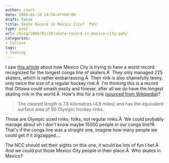 ```yaml
---
author: court
date: 2008-01-10 14:54:47+00:00
draft: false
title: Skate Record in Mexico City?  Pah!
type: post
url: /blog/2008/01/10/skate-record-in-mexico-city-pah/
categories:
- Culture
tags:
- skating
---
```


I saw [this article](http://cnews.canoe.ca/CNEWS/WeirdNews/2008/01/10/4764730-ap.html) about how Mexico City is trying to have a world record recognized for the longest conga line of skaters.Â  They only managed 225 skaters, which is rather embarrassing.Â  Their rink is also shamefully teeny, only twice the size of a regular hockey rink.Â  I'm thinking this is a record that Ottawa could smash easily and forever, after all we do have the longest skating rink in the world.Â  How's this for a rink ([sourced from Wikipedia](http://en.wikipedia.org/wiki/Rideau_Canal))?


<blockquote>The cleared length is 7.8 kilometres (4.8 miles) and has the equivalent surface area of 90 Olympic hockey rinks.</blockquote>


Those are Olympic sized rinks, folks, not regular rinks.Â  We could probably manage about oh I don't know maybe 15000 people in our conga line?Â  That's if the conga line was a straight one, imagine how many people we could get if it zigzagged....

The NCC should set their sights on this one, it would be lots of fun I bet.Â  And we could put those Mexico City people in their place.Â  Who skates in Mexico?
